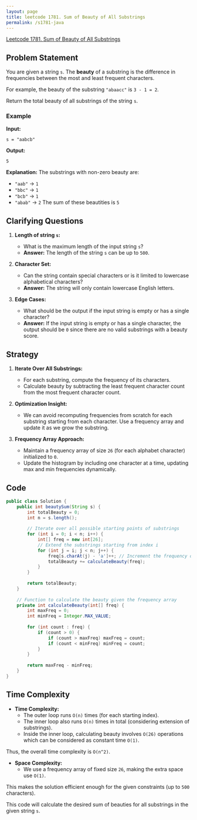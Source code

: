 ```yaml
---
layout: page
title: leetcode 1781. Sum of Beauty of All Substrings
permalink: /s1781-java
---
```

[Leetcode 1781. Sum of Beauty of All Substrings](https://algoadvance.github.io/algoadvance/l1781)
## Problem Statement

You are given a string `s`. The **beauty** of a substring is the difference in frequencies between the most and least frequent characters. 

For example, the beauty of the substring `"abaacc"` is `3 - 1 = 2`.

Return the total beauty of all substrings of the string `s`.

### Example

**Input:**
```plaintext
s = "aabcb"
```

**Output:**
```plaintext
5
```

**Explanation:**
The substrings with non-zero beauty are:
- `"aab"` -> `1`
- `"bbc"` -> `1`
- `"bcb"` -> `1`
- `"abab"` -> `2`
The sum of these beautities is `5`

## Clarifying Questions

1. **Length of string `s`:**
   - What is the maximum length of the input string `s`?
   - **Answer:** The length of the string `s` can be up to `500`.

2. **Character Set:**
   - Can the string contain special characters or is it limited to lowercase alphabetical characters?
   - **Answer:** The string will only contain lowercase English letters.

3. **Edge Cases:**
   - What should be the output if the input string is empty or has a single character?
   - **Answer:** If the input string is empty or has a single character, the output should be `0` since there are no valid substrings with a beauty score.

## Strategy

1. **Iterate Over All Substrings:**
   - For each substring, compute the frequency of its characters.
   - Calculate beauty by subtracting the least frequent character count from the most frequent character count.

2. **Optimization Insight:**
   - We can avoid recomputing frequencies from scratch for each substring starting from each character. Use a frequency array and update it as we grow the substring.

3. **Frequency Array Approach:**
   - Maintain a frequency array of size `26` (for each alphabet character) initialized to `0`.
   - Update the histogram by including one character at a time, updating max and min frequencies dynamically.

## Code

```java
public class Solution {
    public int beautySum(String s) {
        int totalBeauty = 0;
        int n = s.length();
        
        // Iterate over all possible starting points of substrings
        for (int i = 0; i < n; i++) {
            int[] freq = new int[26];
            // Extend the substrings starting from index i
            for (int j = i; j < n; j++) {
                freq[s.charAt(j) - 'a']++; // Increment the frequency of the current character
                totalBeauty += calculateBeauty(freq);
            }
        }
        
        return totalBeauty;
    }
    
    // Function to calculate the beauty given the frequency array
    private int calculateBeauty(int[] freq) {
        int maxFreq = 0;
        int minFreq = Integer.MAX_VALUE;
        
        for (int count : freq) {
            if (count > 0) {
                if (count > maxFreq) maxFreq = count;
                if (count < minFreq) minFreq = count;
            }
        }
        
        return maxFreq - minFreq;
    }
}
```

## Time Complexity

- **Time Complexity:** 
  - The outer loop runs `O(n)` times (for each starting index).
  - The inner loop also runs `O(n)` times in total (considering extension of substrings).
  - Inside the inner loop, calculating beauty involves `O(26)` operations which can be considered as constant time `O(1)`.

Thus, the overall time complexity is `O(n^2)`.

- **Space Complexity:** 
  - We use a frequency array of fixed size `26`, making the extra space use `O(1)`.

This makes the solution efficient enough for the given constraints (up to `500` characters).

This code will calculate the desired sum of beauties for all substrings in the given string `s`.